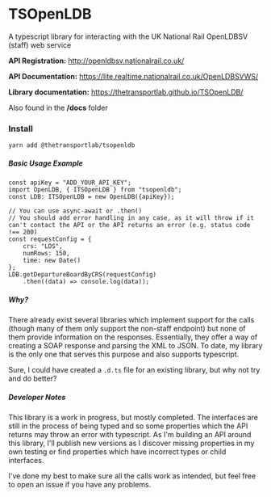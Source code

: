 # TSOpenLDB

A typescript library for interacting with the UK National Rail OpenLDBSV (staff) web service

**API Registration:** http://openldbsv.nationalrail.co.uk/

**API Documentation:** https://lite.realtime.nationalrail.co.uk/OpenLDBSVWS/

**Library documentation:** https://thetransportlab.github.io/TSOpenLDB/

Also found in the **/docs** folder

### Install

```
yarn add @thetransportlab/tsopenldb
```

##### Basic Usage Example

    const apiKey = "ADD_YOUR_API_KEY";
    import OpenLDB, { ITSOpenLDB } from "tsopenldb";
    const LDB: ITSOpenLDB = new OpenLDB({apiKey});

    // You can use async-await or .then()
    // You should add error handling in any case, as it will throw if it can't contact the API or the API returns an error (e.g. status code !== 200)
    const requestConfig = {
        crs: "LDS",
        numRows: 150,
        time: new Date()
    };
    LDB.getDepartureBoardByCRS(requestConfig)
        .then((data) => console.log(data));

##### Why?

There already exist several libraries which implement support for the calls (though many of them only support the non-staff endpoint) but none of them provide information on the responses. Essentially, they offer a way of creating a SOAP response and parsing the XML to JSON. To date, my library is the only one that serves this purpose and also supports typescript.

Sure, I could have created a `.d.ts` file for an existing library, but why not try and do better?

##### Developer Notes

This library is a work in progress, but mostly completed. The interfaces are still in the process of being typed and so some properties which the API returns may throw an error with typescript. As I'm building an API around this library, I'll publish new versions as I discover missing properties in my own testing or find properties which have incorrect types or child interfaces.

I've done my best to make sure all the calls work as intended, but feel free to open an issue if you have any problems.

